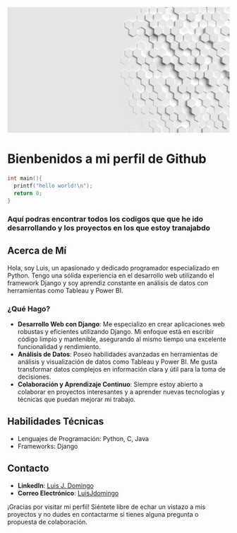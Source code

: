 ![imagen_de_cabecera](https://github.com/LuisJDomingo/LuisJDomingo/blob/main/grid-3227320_1280.jpg)

# Bienbenidos a mi perfil de Github
````c
int main(){
  printf("hello world!\n");
  return 0;
}
````
### Aquí podras encontrar todos los codigos que que he ido desarrollando y los proyectos en los que estoy tranajabdo

## Acerca de Mí

Hola, soy Luis, un apasionado y dedicado programador especializado en Python. Tengo una sólida experiencia en el desarrollo web utilizando el framework Django y soy aprendiz constante en análisis de datos con herramientas como Tableau y Power BI.

### ¿Qué Hago?

- **Desarrollo Web con Django**: Me especializo en crear aplicaciones web robustas y eficientes utilizando Django. Mi enfoque está en escribir código limpio y mantenible, asegurando al mismo tiempo una excelente funcionalidad y rendimiento.
- **Análisis de Datos**: Poseo habilidades avanzadas en herramientas de análisis y visualización de datos como Tableau y Power BI. Me gusta transformar datos complejos en información clara y útil para la toma de decisiones.
- **Colaboración y Aprendizaje Continuo**: Siempre estoy abierto a colaborar en proyectos interesantes y a aprender nuevas tecnologías y técnicas que puedan mejorar mi trabajo.

## Habilidades Técnicas

- Lenguajes de Programación: Python, C, Java
- Frameworks: Django

## Contacto

- **LinkedIn**: [Luis J. Domingo](https://www.linkedin.com/in/luis-domingo-1a9a75217/)
- **Correo Electrónico**: [LuisJdomingo](mailto:luisdomingogarca79@gmail.com)

¡Gracias por visitar mi perfil! Siéntete libre de echar un vistazo a mis proyectos y no dudes en contactarme si tienes alguna pregunta o propuesta de colaboración.



